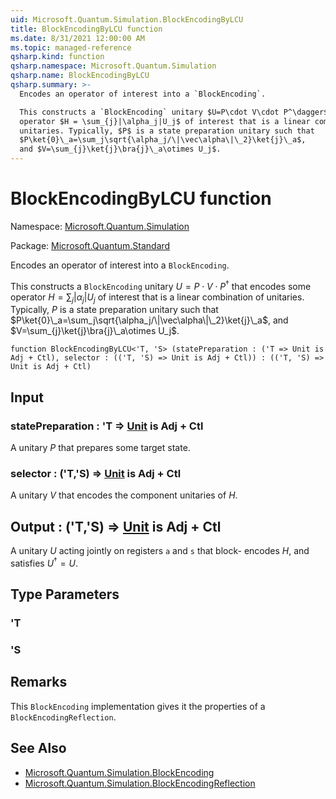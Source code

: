```yaml
---
uid: Microsoft.Quantum.Simulation.BlockEncodingByLCU
title: BlockEncodingByLCU function
ms.date: 8/31/2021 12:00:00 AM
ms.topic: managed-reference
qsharp.kind: function
qsharp.namespace: Microsoft.Quantum.Simulation
qsharp.name: BlockEncodingByLCU
qsharp.summary: >-
  Encodes an operator of interest into a `BlockEncoding`.

  This constructs a `BlockEncoding` unitary $U=P\cdot V\cdot P^\dagger$ that encodes some
  operator $H = \sum_{j}|\alpha_j|U_j$ of interest that is a linear combination of
  unitaries. Typically, $P$ is a state preparation unitary such that
  $P\ket{0}\_a=\sum_j\sqrt{\alpha_j/\|\vec\alpha\|\_2}\ket{j}\_a$,
  and $V=\sum_{j}\ket{j}\bra{j}\_a\otimes U_j$.
---
```


# BlockEncodingByLCU function

Namespace: [Microsoft.Quantum.Simulation](xref:Microsoft.Quantum.Simulation)

Package: [Microsoft.Quantum.Standard](https://nuget.org/packages/Microsoft.Quantum.Standard)


Encodes an operator of interest into a `BlockEncoding`.This constructs a `BlockEncoding` unitary $U=P\cdot V\cdot P^\dagger$ that encodes someoperator $H = \sum_{j}|\alpha_j|U_j$ of interest that is a linear combination ofunitaries. Typically, $P$ is a state preparation unitary such that$P\ket{0}\_a=\sum_j\sqrt{\alpha_j/\|\vec\alpha\|\_2}\ket{j}\_a$,and $V=\sum_{j}\ket{j}\bra{j}\_a\otimes U_j$.

```qsharp
function BlockEncodingByLCU<'T, 'S> (statePreparation : ('T => Unit is Adj + Ctl), selector : (('T, 'S) => Unit is Adj + Ctl)) : (('T, 'S) => Unit is Adj + Ctl)
```


## Input

### statePreparation : 'T => [Unit](xref:microsoft.quantum.qsharp.valueliterals#unit-literal)  is Adj + Ctl

A unitary $P$ that prepares some target state.


### selector : ('T,'S) => [Unit](xref:microsoft.quantum.qsharp.valueliterals#unit-literal)  is Adj + Ctl

A unitary $V$ that encodes the component unitaries of $H$.



## Output : ('T,'S) => [Unit](xref:microsoft.quantum.qsharp.valueliterals#unit-literal)  is Adj + Ctl

A unitary $U$ acting jointly on registers `a` and `s` that block-encodes $H$, and satisfies $U^\dagger = U$.

## Type Parameters

### 'T


### 'S



## Remarks

This `BlockEncoding` implementation gives it the properties of a`BlockEncodingReflection`.

## See Also

- [Microsoft.Quantum.Simulation.BlockEncoding](xref:Microsoft.Quantum.Simulation.BlockEncoding)
- [Microsoft.Quantum.Simulation.BlockEncodingReflection](xref:Microsoft.Quantum.Simulation.BlockEncodingReflection)